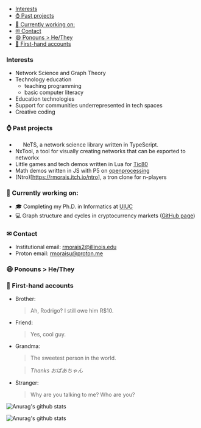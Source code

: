 - [Interests](#interests)
- [⌚ Past projects](#-past-projects)
- [:telescope: Currently working on:](#telescope-currently-working-on)
- [✉ Contact](#-contact)
- [:smile: Ponouns > He/They](#smile-ponouns--hethey)
- [:microphone: First-hand accounts](#microphone-first-hand-accounts)

### Interests

- Network Science and Graph Theory
- Technology education
  - teaching programming
  - basic computer literacy
- Education technologies
- Support for communities underrepresented in tech spaces
- Creative coding

### ⌚ Past projects

- <img src="https://upload.wikimedia.org/wikipedia/commons/4/4c/Typescript_logo_2020.svg" width="16" /> NeTS, a network science library written in TypeScript.
- NxTool, a tool for visually creating networks that can be exported to networkx
- Little games and tech demos written in Lua for [Tic80](https://tic80.com/profile)
- Math demos written in JS with P5 on [openprocessing](https://openprocessing.org/user/219598?o=7&view=sketches)
- (Ntro)[https://rmorais.itch.io/ntro], a tron clone for n-players

### :telescope: Currently working on:

- :mortar_board: Completing my Ph.D. in Informatics at [UIUC](https://informatics.ischool.illinois.edu)
- :computer: Graph structure and cycles in cryptocurrency markets ([GitHub page](https://github.com/rodigu/crypto-graph-triplets))

### ✉ Contact

- Institutional email: rmorais2@illinois.edu
- Proton email: rmoraisu@proton.me

### :smile: Ponouns > He/They

### :microphone: First-hand accounts

- Brother:
  > Ah, Rodrigo? I still owe him R$10.
- Friend:
  > Yes, cool guy.
- Grandma:

  > The sweetest person in the world.

  > _Thanks おばあちゃん_

- Stranger:
  > Why are you talking to me? Who are you?

![Anurag's github stats](https://github-readme-stats.vercel.app/api/top-langs/?username=rodigu&theme=dark)

![Anurag's github stats](https://github-readme-stats.vercel.app/api?username=rodigu&theme=dark&show_icons=true)

<!--
**rodigu/rodigu** is a ✨ _special_ ✨ repository because its `README.md` (this file) appears on your GitHub profile.

Here are some ideas to get you started:

- 🔭 I’m currently working on ...
- 🌱 I’m currently learning ...
- 👯 I’m looking to collaborate on ...
- 🤔 I’m looking for help with ...
- 💬 Ask me about ...
- 📫 How to reach me: ...
- 😄 Pronouns: ...
- ⚡ Fun fact: ...
-->
